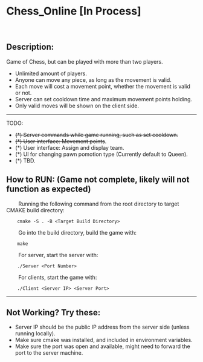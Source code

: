# Chess_Online [In Process]
<br/>

## Description:
Game of Chess, but can be played with more than two players.
* Unlimited amount of players.
* Anyone can move any piece, as long as the movement is valid.
* Each move will cost a movement point, whether the movement is valid or not.
* Server can set cooldown time and maximum movement points holding.
* Only valid moves will be shown on the client side.

***
 TODO:
* ~~(*) Server commands while game running, such as set cooldown.~~
* ~~(*) User interface: Movement points~~.
* (*) User interface: Assign and display team.
* (*) UI for changing pawn pomotion type (Currently default to Queen).
* (*) TBD.

## How to RUN:  (Game not complete, likely will not function as expected)
&emsp;&emsp; Running the following command from the root directory to target CMAKE build directory:
```
    cmake -S . -B <Target Build Directory>
```
&emsp;&emsp; Go into the build directory, build the game with:
```
    make
```
&emsp;&emsp; For server, start the server with:
```
    ./Server <Port Number>
```
&emsp;&emsp; For clients, start the game with:
```
    ./Client <Server IP> <Server Port>
```

***
## Not Working? Try these:
* Server IP should be the public IP address from the server side (unless running locally).<br/>
* Make sure cmake was installed, and included in environment variables. <br/>
* Make sure the port was open and available, might need to forward the port to the server machine.<br/>


